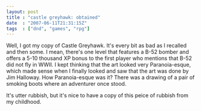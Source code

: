 ```yaml
---
layout: post
title : "castle greyhawk: obtained"
date  : "2007-06-11T21:31:15Z"
tags  : ["dnd", "games", "rpg"]
---
```

Well, I got my copy of Castle Greyhawk.  It's every bit as bad as I recalled and then some.  I mean, there's one level that features a B-52 bomber and offers a 5-10 thousand XP bonus to the first player who mentions that B-52 did not fly in WWII.  I kept thinking that the art looked very Paranoia-esque, which made sense when I finally looked and saw that the art was done by Jim Halloway.  How Paranoia-esque was it?  There was a drawing of a pair of smoking boots where an adventurer once stood.

It's utter rubbish, but it's nice to have a copy of this peice of rubbish from my childhood. 
